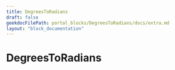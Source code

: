 ```yaml
---
title: DegreesToRadians
draft: false
geekdocFilePath: portal_blocks/DegreesToRadians/docs/extra.md
layout: "block_documentation"
---
```

# DegreesToRadians